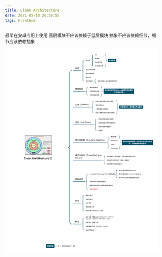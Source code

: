 ```yaml
---
title: Clean Architecture
date: 2021-05-18 20:58:55
tags: FrontEnd
---
```


最早在安卓应用上使用
高层模块不应该依赖于低层模块
抽象不应该依赖细节，细节应该依赖抽象
<!-- more -->
![Clean Architecture](/assets/front/clean_architecture.svg)
